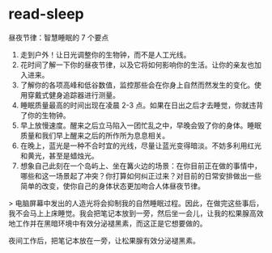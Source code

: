 # read-sleep
昼夜节律：智慧睡眠的 7 个要点

1.  走到户外！让日光调整你的生物钟，而不是人工光线。
2.  花时间了解一下你的昼夜节律，以及它将如何影响你的生活。让你的亲友也加入进来。
3.  了解你的各项高峰和低谷数值，监控那些会在你身上自然而然发生的变化。使用穿戴式健身追踪器进行测量。
4.  睡眠质量最高的时间出现在凌晨 2-3
    点。如果在日出之后才去睡觉，你就违背了你的生物钟。
5.  早上放慢速度。醒来之后立马陷入一团忙乱之中，早晚会毁了你的身体。睡眠质量和我们早上醒来之后的所作所为息息相关。
6.  在晚上，蓝光是一种不合时宜的光线，尽量让蓝光变得暗淡。不妨多利用红光和黄光，甚至是蜡烛光。
7.  想象自己此刻在一个岛屿上、坐在篝火边的场景：在你目前正在做的事情中，哪些和这一场景起了冲突？你打算如何纠正过来？对目前的日常安排做出一些简单的改变，使你自己的身体状态更加吻合人体昼夜节律。

\>
电脑屏幕中发出的人造光将会抑制我的自然睡眠过程。因此，在做完这些事后，我不会马上上床睡觉。我会把笔记本放到一旁，然后坐一会儿，让我的松果腺高效地工作并在黑暗环境中有效分泌褪黑素，而这正是它想要做的。

夜间工作后，把笔记本放在一旁，让松果腺有效分泌褪黑素。
